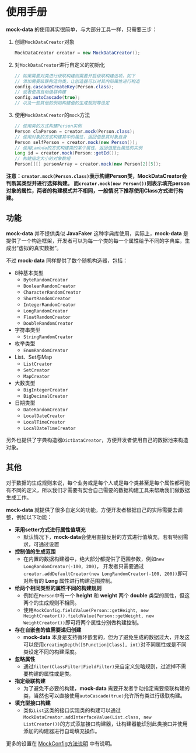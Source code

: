 # 使用手册

**mock-data** 的使用其实很简单，与大部分工具一样，只需要三步：

1. 创建`MockDataCreator`对象

   ```java
   MockDataCreator creator = new MockDataCreator();
   ```

2. 对`MockDataCreator`进行自定义的初始化

   ```java
   // 如果需要对类进行级联构建则需要开启级联构建选项，如下
   // 添加需要级联构造的类，让创造器可以对其内部属性进行构造
   config.cascadeCreateKey(Person.class);
   // 或者使用自动级联构建
   config.autoCascade(true);
   // 以及一些其他的例如构建值的生成规则等设定
   ```

3. 使用`MockDataCreator`的`mock`方法

   ```java
   // 使用类的方式构建Person实例
   Person claPerson = creator.mock(Person.class);
   // 使用对象的方式构建其中的属性，返回值是其对象自身
   Person selfPerson = creator.mock(new Person());
   // 使用Lambda的方式构建类的某个属性，返回值是此属性的实例
   Long id = creator.mock(Person::getId());
   // 构建指定大小的对象数组
   Person[][] personArray = creator.mock(new Person[2][5]);
   ```

**注意：`creator.mock(Person.class)`表示构建Person类，MockDataCreator会判断其类型并进行选择构建。
而`creator.mock(new Person())`则表示填充person对象的属性，两者的构建模式并不相同，一般情况下推荐使用Class方式进行构建。**

## 功能

**mock-data** 并不提供类似 **JavaFaker** 这种字典库使用，实际上，**mock-data** 是提供了一个构造框架，开发者可以为每一个类的每一个属性给予不同的字典库，生成出“虚拟的真实数据”。

不过 **mock-data** 同样提供了数个随机构造器，包括：

- 8种基本类型
  - `ByteRandomCreator`
  - `BooleanRandomCreator`
  - `CharacterRandomCreator`
  - `ShortRandomCreator`
  - `IntegerRandomCreator`
  - `LongRandomCreator`
  - `FloatRandomCreator`
  - `DoubleRandomCreator`
- 字符串类型
  - `StringRandomCreator`
- 枚举类型
  - `EnumRandomCreator`
- List、Set与Map
  - `ListCreator`
  - `SetCreator`
  - `MapCreator`
- 大数类型
  - `BigIntegerCreator`
  - `BigDecimalCreator`
- 日期类型
  - `DateRandomCreator`
  - `LocalDateCreator`
  - `LocalTimeCreator`
  - `LocalDateTimeCreator`

另外也提供了字典构造器`DictDataCreator`，方便开发者使用自己的数据池来构造对象。

## 其他

对于数据的生成规则来说，每个业务或是每个人或是每个类甚至是每个属性都可能有不同的定义，所以我们才需要有契合自己需要的数据构建工具来帮助我们做数据生成工作。

**mock-data** 就提供了很多自定义的功能，方便开发者根据自己的实际需要去调整，例如以下功能：

- **采用setter方式进行属性值填充**
  - 默认情况下，**mock-data**会使用直接反射的方式进行值填充，若有特别需求，可通过设置
- **控制值的生成范围**
  - 在内置的数据构建器中，绝大部分都提供了范围参数，例如`new LongRandomCreator(-100, 200)`，
    开发者只需要通过`creator.addDefaultCreator(new LongRandomCreator(-100, 200))`即可对所有的 **Long** 属性进行构建范围控制。
- **给两个相同类型的属性不同的构建规则**
  - 例如在`Person`中有一个 **height** 和 **weight** 两个 **double** 类型的属性，但这两个的生成规则不相同。
  - 使用`MockConfig.fieldValue(Person::getHeight, new HeightCreator()).fieldValue(Person::getWeight, new WeightCreator())`即可将两个属性分别做构建控制。
- **存在自嵌套的值需要递归创建**
  - **mock-data** 本身是支持循环嵌套的，但为了避免生成的数据过大，开发这可以使用`creatingDepth([SFunction|Class], int)`对不同属性或是不同类设定不同的构建深度。
- **忽略属性**
  - 通过`filter(ClassFilter|FieldFilter)`来自定义忽略规则，过滤掉不需要构建的属性或是类。
- **指定级联构建**
  - 为了避免不必要的构建，**mock-data** 需要开发者手动指定需要级联构建的类，当然也可以直接使用`autoCascade(true)`允许所有类进行级联构建。
- **填充型接口构建**
  - 类似`List`这类的接口实现类的构建可以通过`MockDataCreator.addInterfaceValue(List.class, new ListCreator())`的方式添加接口构建器，让构建器能识别此类接口并使用添加的构建器进行自动填充操作。

更多的设置在 [MockConfig方法说明](/docs/3.x/MockConfig.md) 中有说明。
